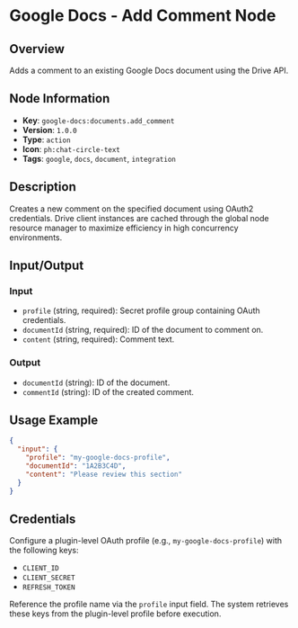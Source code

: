 # Google Docs - Add Comment Node

## Overview
Adds a comment to an existing Google Docs document using the Drive API.

## Node Information
- **Key**: `google-docs:documents.add_comment`
- **Version**: `1.0.0`
- **Type**: `action`
- **Icon**: `ph:chat-circle-text`
- **Tags**: `google`, `docs`, `document`, `integration`

## Description
Creates a new comment on the specified document using OAuth2 credentials. Drive client instances are cached through the global node resource manager to maximize efficiency in high concurrency environments.

## Input/Output
### Input
- `profile` (string, required): Secret profile group containing OAuth credentials.
- `documentId` (string, required): ID of the document to comment on.
- `content` (string, required): Comment text.

### Output
- `documentId` (string): ID of the document.
- `commentId` (string): ID of the created comment.

## Usage Example
```json
{
  "input": {
    "profile": "my-google-docs-profile",
    "documentId": "1A2B3C4D",
    "content": "Please review this section"
  }
}
```

## Credentials
Configure a plugin-level OAuth profile (e.g., `my-google-docs-profile`) with the following keys:

- `CLIENT_ID`
- `CLIENT_SECRET`
- `REFRESH_TOKEN`

Reference the profile name via the `profile` input field. The system retrieves these keys from the plugin-level profile before execution.
